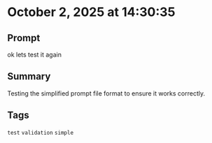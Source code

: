 # October 2, 2025 at 14:30:35

## Prompt
ok lets test it again

## Summary
Testing the simplified prompt file format to ensure it works correctly.

## Tags
`test` `validation` `simple`